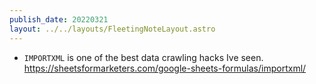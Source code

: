 ```yaml
---
publish_date: 20220321    
layout: ../../layouts/FleetingNoteLayout.astro
---
```

- `IMPORTXML` is one of the best data crawling hacks Ive seen.
https://sheetsformarketers.com/google-sheets-formulas/importxml/
